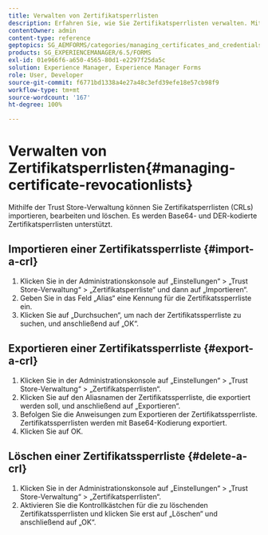 ```yaml
---
title: Verwalten von Zertifikatsperrlisten
description: Erfahren Sie, wie Sie Zertifikatsperrlisten verwalten. Mit der Trust Store-Verwaltung können Sie Zertifikatsperrlisten importieren, bearbeiten und löschen.
contentOwner: admin
content-type: reference
geptopics: SG_AEMFORMS/categories/managing_certificates_and_credentials
products: SG_EXPERIENCEMANAGER/6.5/FORMS
exl-id: 01e966f6-a650-4565-80d1-e2297f25da5c
solution: Experience Manager, Experience Manager Forms
role: User, Developer
source-git-commit: f6771bd1338a4e27a48c3efd39efe18e57cb98f9
workflow-type: tm+mt
source-wordcount: '167'
ht-degree: 100%

---
```


# Verwalten von Zertifikatsperrlisten{#managing-certificate-revocationlists}

Mithilfe der Trust Store-Verwaltung können Sie Zertifikatsperrlisten (CRLs) importieren, bearbeiten und löschen. Es werden Base64- und DER-kodierte Zertifikatsperrlisten unterstützt.

## Importieren einer Zertifikatssperrliste {#import-a-crl}

1. Klicken Sie in der Administrationskonsole auf „Einstellungen“ > „Trust Store-Verwaltung“ > „Zertifikatsperrliste“ und dann auf „Importieren“.
1. Geben Sie in das Feld „Alias“ eine Kennung für die Zertifikatssperrliste ein.
1. Klicken Sie auf „Durchsuchen“, um nach der Zertifikatssperrliste zu suchen, und anschließend auf „OK“.

## Exportieren einer Zertifikatssperrliste {#export-a-crl}

1. Klicken Sie in der Administrationskonsole auf „Einstellungen“ > „Trust Store-Verwaltung“ > „Zertifikatsperrlisten“.
1. Klicken Sie auf den Aliasnamen der Zertifikatssperrliste, die exportiert werden soll, und anschließend auf „Exportieren“.
1. Befolgen Sie die Anweisungen zum Exportieren der Zertifikatssperrliste. Zertifikatssperrlisten werden mit Base64-Kodierung exportiert.
1. Klicken Sie auf OK.

## Löschen einer Zertifikatssperrliste {#delete-a-crl}

1. Klicken Sie in der Administrationskonsole auf „Einstellungen“ > „Trust Store-Verwaltung“ > „Zertifikatsperrlisten“.
1. Aktivieren Sie die Kontrollkästchen für die zu löschenden Zertifikatssperrlisten und klicken Sie erst auf „Löschen“ und anschließend auf „OK“.
